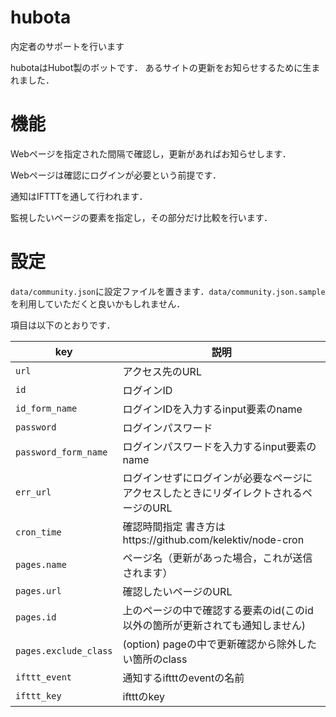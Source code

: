 # hubota

内定者のサポートを行います

hubotaはHubot製のボットです．
あるサイトの更新をお知らせするために生まれました．

# 機能

Webページを指定された間隔で確認し，更新があればお知らせします．

Webページは確認にログインが必要という前提です．

通知はIFTTTを通して行われます．

監視したいページの要素を指定し，その部分だけ比較を行います．

# 設定

`data/community.json`に設定ファイルを置きます．`data/community.json.sample`を利用していただくと良いかもしれません．

項目は以下のとおりです．

| key | 説明 |
| --- | --- |
| `url` | アクセス先のURL |
| `id` | ログインID |
| `id_form_name` | ログインIDを入力するinput要素のname |
| `password` | ログインパスワード |
| `password_form_name` | ログインパスワードを入力するinput要素のname |
| `err_url` | ログインせずにログインが必要なページにアクセスしたときにリダイレクトされるページのURL |
| `cron_time` | 確認時間指定 書き方はhttps://github.com/kelektiv/node-cron |
| `pages.name` | ページ名（更新があった場合，これが送信されます） |
| `pages.url` | 確認したいページのURL |
| `pages.id` | 上のページの中で確認する要素のid(このid以外の箇所が更新されても通知しません) |
| `pages.exclude_class` | (option) pageの中で更新確認から除外したい箇所のclass |
| `ifttt_event` | 通知するiftttのeventの名前 |
| `ifttt_key` | iftttのkey |
